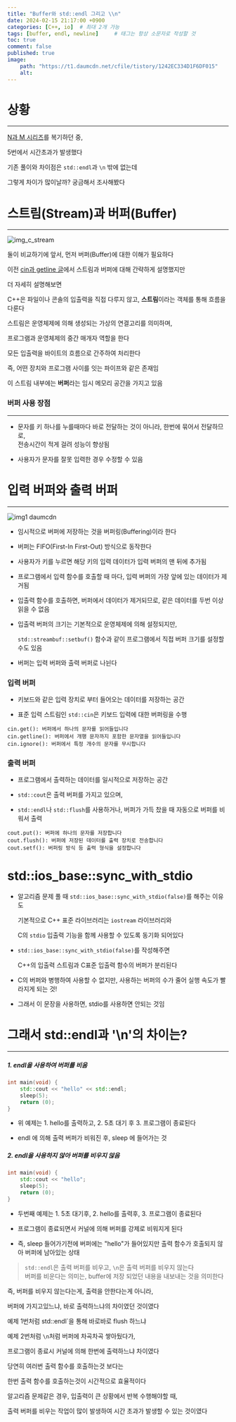 ```yaml
---
title: "Buffer와 std::endl 그리고 \\n"
date: 2024-02-15 21:17:00 +0900
categories: [C++, io]  # 최대 2개 가능
tags: [buffer, endl, newline]     # 태그는 항상 소문자로 작성할 것
toc: true
comment: false
published: true
image:
    path: "https://t1.daumcdn.net/cfile/tistory/1242EC334D1F6DF015"
    alt: 
---
```


# 상황
---

[N과 M 시리즈](https://jinhg0214.github.io/posts/N_and_M/)를 복기하던 중,

5번에서 시간초과가 발생했다

기존 풀이와 차이점은 `std::endl`과 `\n` 밖에 없는데

그렇게 차이가 많이날까? 궁금해서 조사해봤다

# 스트림(Stream)과 버퍼(Buffer)
---

![img_c_stream](https://github.com/jinhg0214/jinhg0214.github.io/assets/70011316/13d50fcd-1f74-4499-a621-d6b283d12672)


둘이 비교하기에 앞서, 먼저 버퍼(Buffer)에 대한 이해가 필요하다

이전 [cin과 getline 글](https://jinhg0214.github.io/posts/cinignore/)에서 스트림과 버퍼에 대해 간략하게 설명했지만 

더 자세히 설명해보면

C++은 파일이나 콘솔의 입출력을 직접 다루지 않고, **스트림**이라는 객체를 통해 흐름을 다룬다

스트림은 운영체제에 의해 생성되는 가상의 연결고리를 의미하며, 

프로그램과 운영체제의 중간 매개자 역할을 한다

모든 입출력을 바이트의 흐름으로 간주하여 처리한다

즉, 어떤 장치와 프로그램 사이를 잇는 파이프와 같은 존재임

이 스트림 내부에는 **버퍼**라는 임시 메모리 공간을 가지고 있음

### 버퍼 사용 장점
---

- 문자를 키 하나를 누를때마다 바로 전달하는 것이 아니라, 한번에 묶어서 전달하므로,    
   전송시간이 적게 걸려 성능이 향상됨

- 사용자가 문자를 잘못 입력한 경우 수정할 수 있음


# 입력 버퍼와 출력 버퍼
---

![img1 daumcdn](https://github.com/jinhg0214/jinhg0214.github.io/assets/70011316/577b1972-9a51-4d50-a06d-80a741f5e269)

- 임시적으로 버퍼에 저장하는 것을 버퍼링(Buffering)이라 한다

- 버퍼는 FIFO(First-In First-Out) 방식으로 동작한다

- 사용자가 키를 누르면 해당 키의 입력 데이터가 입력 버퍼의 맨 뒤에 추가됨

- 프로그램에서 입력 함수를 호출할 때 마다, 입력 버퍼의 가장 앞에 있는 데이터가 제거됨

- 입출력 함수를 호출하면, 버퍼에서 데이터가 제거되므로, 같은 데이터를 두번 이상 읽을 수 없음

- 입출력 버퍼의 크기는 기본적으로 운영체제에 의해 설정되지만,   

   `std::streambuf::setbuf()` 함수과 같이 프로그램에서 직접 버퍼 크기를 설정할 수도 있음

- 버퍼는 입력 버퍼와 출력 버퍼로 나뉜다

### 입력 버퍼

- 키보드와 같은 입력 장치로 부터 들어오는 데이터를 저장하는 공간

- 표준 입력 스트림인 `std::cin`은 키보드 입력에 대한 버퍼링을 수행

```
cin.get(): 버퍼에서 하나의 문자를 읽어들입니다
cin.getline(): 버퍼에서 개행 문자까지 포함한 문자열을 읽어들입니다
cin.ignore(): 버퍼에서 특정 개수의 문자를 무시합니다
```

### 출력 버퍼

- 프로그램에서 출력하는 데이터를 일시적으로 저장하는 공간

- `std::cout`은 출력 버퍼를 가지고 있으며, 

- `std::endl`나 `std::flush`를 사용하거나, 버퍼가 가득 찼을 때 자동으로 버퍼를 비워서 출력

```
cout.put(): 버퍼에 하나의 문자를 저장합니다
cout.flush(): 버퍼에 저장된 데이터를 출력 장치로 전송합니다
cout.setf(): 버퍼링 방식 등 출력 형식을 설정합니다
```

# std::ios_base::sync_with_stdio

- 알고리즘 문제 풀 때 `std::ios_base::sync_with_stdio(false)`를 해주는 이유도   

   기본적으로 C++ 표준 라이브러리는 `iostream` 라이브러리와   

   C의 `stdio` 입출력 기능을 함께 사용할 수 있도록 동기화 되어있다

- `std::ios_base::sync_with_stdio(false)`를 작성해주면   

   C++의 입출력 스트림과 C표준 입출력 함수의 버퍼가 분리된다

- C의 버퍼와 병행하여 사용할 수 없지만, 사용하는 버퍼의 수가 줄어 실행 속도가 빨라지게 되는 것!

- 그래서 이 문장을 사용하면, stdio를 사용하면 안되는 것임

# 그래서 std::endl과 '\n'의 차이는?
---
##### 1. endl을 사용하여 버퍼를 비움

```cpp
int main(void) { 
	std::cout << "hello" << std::endl; 
	sleep(5); 
	return (0); 
}
```
- 위 예제는 1. hello를 출력하고, 2. 5초 대기 후 3. 프로그램이 종료된다

- endl 에 의해 출력 버퍼가 비워진 후, sleep 에 들어가는 것

##### 2. endl을 사용하지 않아 버퍼를 비우지 않음

```cpp
int main(void) { 
	std::cout << "hello"; 
	sleep(5); 
	return (0); 
}
```
- 두번째 예제는 1. 5초 대기후, 2. hello를 출력후, 3. 프로그램이 종료된다

- 프로그램이 종료되면서 커널에 의해 버퍼를 강제로 비워지게 된다 

- 즉, sleep 들어가기전에 버퍼에는 "hello"가 들어있지만 출력 함수가 호출되지 않아 버퍼에 남아있는 상태

> `std::endl`은 출력 버퍼를 비우고, `\n`은 출력 버퍼를 비우지 않는다   
> 버퍼를 비운다는 의미는, buffer에 저장 되었던 내용을 내보내는 것을 의미한다


즉, 버퍼를 비우지 않는다는게, 출력을 안한다는게 아니라, 

버퍼에 가지고있느냐, 바로 출력하느냐의 차이였던 것이였다

예제 1번처럼 std::endl`을 통해 바로바로 flush 하느냐

예제 2번처럼 `\n`처럼 버퍼에 차곡차곡 쌓아뒀다가, 

프로그램이 종료시 커널에 의해 한번에 출력하느냐 차이였다

당연히 여러번 출력 함수를 호출하는것 보다는 

한번 출력 함수를 호출하는것이 시간적으로 효율적이다 

알고리즘 문제같은 경우, 입출력이 큰 상황에서 반복 수행해야할 때, 

출력 버퍼를 비우는 작업이 많이 발생하여 시간 초과가 발생할 수 있는 것이였다
